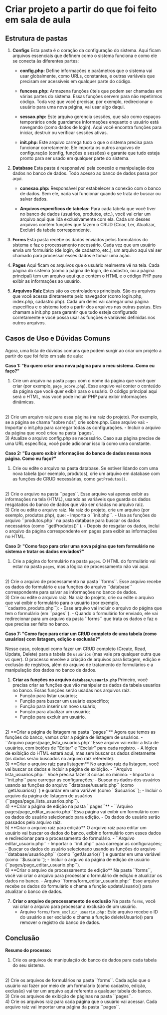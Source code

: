 # Criar projeto a partir do que foi feito em sala de aula

## Estrutura de pastas
1)  **Configs**
Esta pasta é o coração da configuração do sistema. Aqui ficam arquivos essenciais que definem como o sistema funciona e como ele se conecta às diferentes partes:

	- **config.php:** Define informações e parâmetros que o sistema vai usar globalmente, como URLs, constantes, e outras variáveis que precisam ser acessíveis em qualquer parte do código.

	- **funcoes.php:** Armazena funções úteis que podem ser chamadas em várias partes do sistema. Essas funções servem para não repetirmos código. Toda vez que você precisar, por exemplo, redirecionar o usuário para uma nova página, vai usar algo daqui.

	- **sessao.php:** Este arquivo gerencia sessões, que são como espaços temporários onde guardamos informações enquanto o usuário está navegando (como dados de login). Aqui você encontra funções para iniciar, destruir ou verificar sessões ativas.

	- **init.php:** Este arquivo carrega tudo o que o sistema precisa para funcionar corretamente. Ele importa os outros arquivos de configuração (config, funções e sessões) e garante que tudo esteja pronto para ser usado em qualquer parte do sistema.

2) **Database**
Esta pasta é responsável pela conexão e manipulação dos dados no banco de dados. Todo acesso ao banco de dados passa por aqui.

	- **conexao.php:** Responsável por estabelecer a conexão com o banco de dados. Sem ele, nada vai funcionar quando se trata de buscar ou salvar dados.

	- **Arquivos específicos de tabelas:** Para cada tabela que você tiver no banco de dados (usuários, produtos, etc.), você vai criar um arquivo aqui que lida exclusivamente com ela. Cada um desses arquivos contém funções que fazem o CRUD (Criar, Ler, Atualizar, Excluir) da tabela correspondente.

3) **Forms**
Esta pasta recebe os dados enviados pelos formulários do sistema e faz o processamento necessário. Cada vez que um usuário envia um formulário (de login, de cadastro, etc.), um arquivo aqui vai ser chamado para processar esses dados e tomar uma ação.

4) **Pages**
Aqui ficam os arquivos que o usuário realmente vê na tela. Cada página do sistema (como a página de login, de cadastro, ou a página principal) tem um arquivo aqui que contém o HTML e o código PHP para exibir as informações ao usuário.

5) **Arquivos Raiz**
Estes são os controladores principais. São os arquivos que você acessa diretamente pelo navegador (como login.php, index.php, cadastro.php). Cada um deles vai carregar uma página específica e o sistema todo a partir dos arquivos nas outras pastas. Eles chamam a init.php para garantir que tudo esteja configurado corretamente e você possa usar as funções e variáveis definidas nos outros arquivos.

## Casos de Uso e Dúvidas Comuns
Agora, uma lista de dúvidas comuns que podem surgir ao criar um projeto a partir do que foi feito em sala de aula:

**Caso 1: "Eu quero criar uma nova página para o meu sistema. Como eu faço?"**
1) Crie um arquivo na pasta `pages` com o nome da página que você quer criar (por exemplo, `page_sobre.php`).  Esse arquivo vai conter o conteúdo da página que você quer exibir para o usuário. O código principal aqui será o HTML, mas você pode incluir PHP para exibir informações dinâmicas.
<br>
2) Crie um arquivo raiz para essa página  (na raiz do projeto). Por exemplo, se a página se chama "sobre nós", crie sobre.php. Esse arquivo vai:
	- Importar o init.php para carregar todas as configurações.
	- Incluir o arquivo da página que você criou na pasta `pages`.
<br>
3) Atualize o arquivo config.php se necessário. Caso sua página precise de uma URL específica, você pode adicionar isso lá como uma constante.

**Caso 2: "Eu quero exibir informações do banco de dados nessa nova página. Como eu faço?"**

1) Crie ou edite o arquivo na pasta database. Se estiver lidando com uma nova tabela (por exemplo, produtos), crie um arquivo em database com as funções de CRUD necessárias, como ``getProdutos()``.
<br>
2) Crie o arquivo na pasta ``pages``. Esse arquivo vai apenas exibir as informações na tela (HTML), usando as variáveis que guarda os dados resgatados do banco de dados que vão ser criadas no arquivo raiz.
<br>
3) Crie ou edite o arquivo raiz. Na raiz do projeto, crie um arquivo (por exemplo, produtos.php), que:
	- Importa o ``init.php``.
	- Usa as funções do arquivo ``produtos.php`` na pasta database para buscar os dados necessários (como ``getProdutos()``).
	- Depois de resgatar os dados, inclui o arquivo da página correspondente em pages para exibir as informações no HTML.
<br>

**Caso 3: "Como faço para criar uma nova página que tem formulário no sistema e tratar os dados enviados?"**
1) Crie a página do formulário na pasta ``pages``. O HTML do formulário vai estar na pasta ``pages``, mas a lógica de processamento não vai aqui.
<br>
2) Crie o arquivo de processamento na pasta ``forms``. Esse arquivo recebe os dados do formulário e usa funções do arquivo ``database`` correspondente para salvar as informações no banco de dados.
<br>
3) Crie ou edite o arquivo raiz. Na raiz do projeto, crie ou edite o arquivo que vai exibir o formulário para o usuário (por exemplo, ``cadastro_produto.php``):
	- Esse arquivo vai incluir o arquivo do página que tem o formulário (em ``pages``).
	- Quando o formulário for enviado, ele vai redirecionar para um arquivo da pasta ``forms`` que trata os dados e faz o que precisa ser feito no banco.

**Caso 7: "Como faço para criar um CRUD completo de uma tabela (como usuários) com listagem, edição e exclusão?"**

Nesse caso, coloquei como fazer um CRUD completo (Create, Read, Update, Delete) para a tabela de ``usuários`` (mas vale pra qualquer outra que vc quer). O processo envolve a criação de arquivos para listagem, edição e exclusão de registros, além do arquivo de tratamento de formulários e a manipulação dos dados no banco de dados.

1)  **Criar as funções no arquivo ``database/usuario.php``**
Primeiro, você precisa criar as funções que vão manipular os dados da tabela usuarios no banco. Essas funções serão usadas nos arquivos raiz.
	- Função para listar usuários;
	- Função para buscar um usuário específico;
	- Função para inserir um novo usuário;
	- Função para atualizar um usuário;
	- Função para excluir um usuário.
<br>
2) **Criar a página de listagem na pasta ``pages``**
Agora que temos as funções do banco, vamos criar a página de listagem de usuários.
	- ``Arquivo pages/page_lista_usuarios.php``
	Esse arquivo vai exibir a lista de usuários, com botões de "Editar" e "Excluir" para cada registro.
	- A lógica de exibição do HTML estará aqui, mas sem buscar os dados diretamente (os dados serão buscados no arquivo raiz referente).
<br>
3) **Criar o arquivo raiz para listagem**
No arquivo raiz da listagem, você vai buscar os dados e incluir a página de exibição.
	- ``Arquivo lista_usuarios.php:``
	Você precisa fazer 3 coisas no mínimo:
		- Importar o ``init.php`` para carregar as configurações;
		- Buscar os dados dos usuários usando as funções do arquivo ``database/usuario.php`` (como ``getUsuarios()``) e guardar em uma variável (como ``$usuarios``);
		- Incluir o arquivo da página de listagem de usuários (``pages/page_lista_usuarios.php``).
<br>
4) **Criar a página de edição na pasta ``pages``**
	- ``Arquivo pages/page_editar_usuario.php``
	Essa página vai exibir um formulário com os dados do usuário selecionado para edição.
	- Os dados do usuário serão passados pelo arquivo raiz.
<br>
5) **Criar o arquivo raiz para edição**
O arquivo raiz para editar um usuário vai buscar os dados do banco, exibir o formulário com esses dados e redirecionar para o processamento do formulário.
	- ``Arquivo editar_usuario.php``
		- Importar o ``init.php`` para carregar as configurações;
		- Buscar os dados do usuário selecionado usando as funções do arquivo ``database/usuario.php`` (como ``getUsuario()``) e guardar em uma variável (como ``$usuario``);
		- Incluir o arquivo da página de edição de usuário (``pages/page_editar_usuario.php``).
<br>
6)  **Criar o arquivo de processamento de edição**
Na pasta ``forms``, você vai criar o arquivo para processar o formulário de edição e atualizar os dados no banco.
	- Arquivo ``forms/form_editar_usuario.php:``
	Esse arquivo recebe os dados do formulário e chama a função updateUsuario() para atualizar o banco de dados.
<br>

7) **Criar o arquivo de processamento de exclusão**
Na pasta ``forms``, você vai criar o arquivo para processar a exclusão de um usuário.
	- Arquivo ``forms/form_excluir_usuario.php:``
	Este arquivo recebe o ID do usuário a ser excluído e chama a função deleteUsuario() para remover o registro do banco de dados.

## Conclusão

**Resumo do processo:**
1) Crie os arquivos de manipulação do banco de dados para cada tabela do seu sistema.
<br>
2) Crie os arquivos de formulários na pasta ``forms``. Cada ação que o usuário vai fazer por meio de um formulário (como cadastro, edição, exclusão) vai ter um arquivo aqui referente a qualquer tabela do banco.
<br>
3) Crie os arquivos de exibição de páginas na pasta ``pages``.
<br>
4) Crie os arquivos raiz para cada página que o usuário vai acessar. Cada arquivo raiz vai importar uma página da pasta ``pages``.
